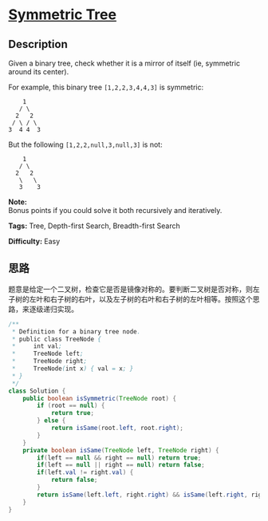 # [Symmetric Tree][title]

## Description

Given a binary tree, check whether it is a mirror of itself (ie, symmetric around its center).

For example, this binary tree `[1,2,2,3,4,4,3]` is symmetric:

```
    1
   / \
  2   2
 / \ / \
3  4 4  3
```

But the following `[1,2,2,null,3,null,3]` is not:  

```
    1
   / \
  2   2
   \   \
   3    3
```

**Note:**  
Bonus points if you could solve it both recursively and iteratively.

**Tags:** Tree, Depth-first Search, Breadth-first Search

**Difficulty:** Easy

## 思路

题意是给定一个二叉树，检查它是否是镜像对称的。要判断二叉树是否对称，则左子树的左叶和右子树的右叶，以及左子树的右叶和右子树的左叶相等。按照这个思路，来逐级递归实现。

``` java
/**
 * Definition for a binary tree node.
 * public class TreeNode {
 *     int val;
 *     TreeNode left;
 *     TreeNode right;
 *     TreeNode(int x) { val = x; }
 * }
 */
class Solution {
    public boolean isSymmetric(TreeNode root) {
        if (root == null) {
            return true;
        } else {
            return isSame(root.left, root.right);
        }
    }
    private boolean isSame(TreeNode left, TreeNode right) {
        if(left == null && right == null) return true;
        if(left == null || right == null) return false;
        if(left.val != right.val) {
            return false;
        }
        return isSame(left.left, right.right) && isSame(left.right, right.left);
    }
}
```

[title]: https://leetcode.com/problems/symmetric-tree
